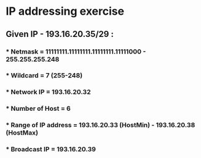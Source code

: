 # IP addressing exercise
## Given IP - 193.16.20.35/29 :
### * Netmask = 11111111.11111111.11111111.11111000 - 255.255.255.248
### * Wildcard = 7 (255-248)
### * Network IP = 193.16.20.32
### * Number of Host = 6
### * Range of IP address = 193.16.20.33 (HostMin) - 193.16.20.38 (HostMax)
### * Broadcast IP = 193.16.20.39
